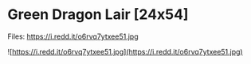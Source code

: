 # Green Dragon Lair [24x54]

Files: https://i.redd.it/o6rvq7ytxee51.jpg

![https://i.redd.it/o6rvq7ytxee51.jpg](https://i.redd.it/o6rvq7ytxee51.jpg)